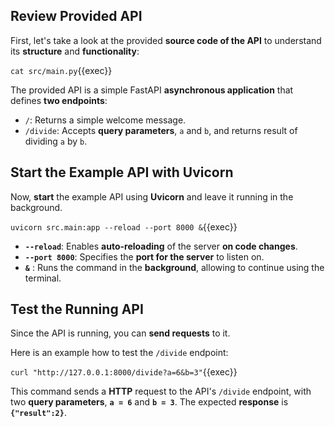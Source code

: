 ## Review Provided API 
First, let's take a look at the provided **source code of the API** to understand its **structure** and **functionality**:


`cat src/main.py`{{exec}}

The provided API is a simple FastAPI **asynchronous application** that defines **two endpoints**: 

- `/`: Returns a simple welcome message.
- `/divide`: Accepts **query parameters**, `a` and `b`, and returns result of dividing `a` by `b`.


## Start the Example API with Uvicorn
Now, **start** the example API using **Uvicorn** and leave it running in the background.

`uvicorn src.main:app --reload --port 8000 &`{{exec}}

- **`--reload`**: Enables **auto-reloading** of the server **on code changes**.
- **`--port 8000`**: Specifies the **port for the server** to listen on.
- **`&`** : Runs the command in the **background**, allowing to continue using the terminal.

## Test the Running API


Since the API is running, you can **send requests** to it.

Here is an example how to test the `/divide` endpoint:

`curl "http://127.0.0.1:8000/divide?a=6&b=3"`{{exec}}

This command sends a **HTTP** request to the API's `/divide` endpoint, with two **query parameters**, **`a = 6`** and **`b = 3`**. The expected **response** is **`{"result":2}`**.